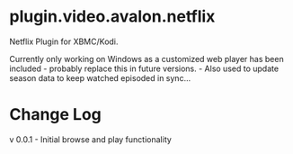 plugin.video.avalon.netflix
===========================

Netflix Plugin for XBMC/Kodi.

Currently only working on Windows as a customized web player has been included - probably replace this in future versions. - Also used to update season data to keep watched episoded in sync...


Change Log
==========

v 0.0.1 - Initial browse and play functionality

